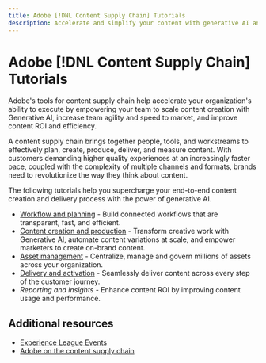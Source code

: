 ```yaml
---
title: Adobe [!DNL Content Supply Chain] Tutorials 
description: Accelerate and simplify your content with generative AI and intelligent automation. Adobe's content supply chain is an an end-to-end solution that enables you to plan, create, deliver, and analyze your content.
---
```


# Adobe [!DNL Content Supply Chain] Tutorials

Adobe's tools for content supply chain help accelerate your organization's ability to execute by empowering your team to scale content creation with Generative AI, increase team agility and speed to market, and improve content ROI and efficiency.

A content supply chain brings together people, tools, and workstreams to effectively plan, create, produce, deliver, and measure content. With customers demanding higher quality experiences at an increasingly faster pace, coupled with the complexity of multiple channels and formats, brands need to revolutionize the way they think about content.

The following tutorials help you supercharge your end-to-end content creation and delivery process with the power of generative AI.

* [Workflow and planning](workflow-and-planning.md) - Build connected workflows that are transparent, fast, and efficient. 
* [Content creation and production](content-creation-and-production.md) - Transform creative work with Generative AI, automate content variations at scale, and empower marketers to create on-brand content. 
* [Asset management](asset-management.md) - Centralize, manage and govern millions of assets across your organization. 
* [Delivery and activation](delivery-and-activation.md) - Seamlessly deliver content across every step of the customer journey.  
* *Reporting and insights* - Enhance content ROI by improving content usage and performance.  

<!-- * [Reporting and insights](reporting-and-insights.md) - Enhance content ROI by improving content usage and performance. -->

## Additional resources

* [Experience League Events](https://experienceleague.adobe.com/events/)
* [Adobe on the content supply chain](https://business.adobe.com/resources/webinars/adobe-on-the-content-supply-chain.html)
